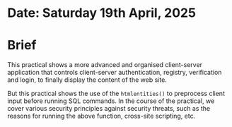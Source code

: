 #	Date: Saturday 19th April, 2025


#	Brief

This practical shows a more advanced and organised client-server application that controls client-server
authentication, registry, verification and login, to finally display the content of the web site.

But this practical shows the use of the `htmlentities()` to preprocess client input
before running SQL commands. In the course of the practical, we cover various security principles against
security threats, such as the reasons for running the above function, cross-site scripting, etc.